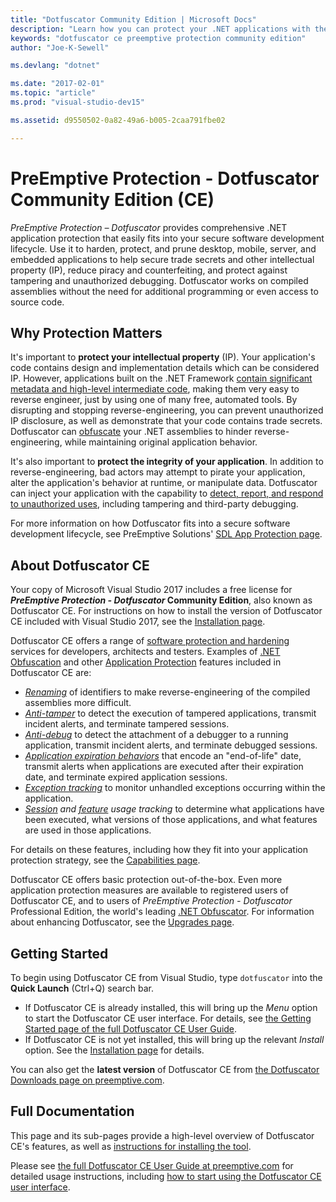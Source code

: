 ```yaml
---
title: "Dotfuscator Community Edition | Microsoft Docs"
description: "Learn how you can protect your .NET applications with the free Dotfuscator Community Edition included in Visual Studio 2017."
keywords: "dotfuscator ce preemptive protection community edition" 
author: "Joe-K-Sewell"

ms.devlang: "dotnet"

ms.date: "2017-02-01"
ms.topic: "article"
ms.prod: "visual-studio-dev15"

ms.assetid: d9550502-0a82-49a6-b005-2caa791fbe02

---
```


# PreEmptive Protection - Dotfuscator Community Edition (CE)

*PreEmptive Protection – Dotfuscator* provides comprehensive .NET application protection that easily fits into your secure software development lifecycle. 
Use it to harden, protect, and prune desktop, mobile, server, and embedded applications to help secure trade secrets and other intellectual property (IP), reduce piracy and counterfeiting, and protect against tampering and unauthorized debugging.
Dotfuscator works on compiled assemblies without the need for additional programming or even access to source code.

## Why Protection Matters

It's important to **protect your intellectual property** (IP).
Your application's code contains design and implementation details which can be considered IP.
However, applications built on the .NET Framework [contain significant metadata and high-level intermediate code][assemblies], making them very easy to reverse engineer, just by using one of many free, automated tools.
By disrupting and stopping reverse-engineering, you can prevent unauthorized IP disclosure, as well as demonstrate that your code contains trade secrets.
Dotfuscator can [obfuscate][obfuscation] your .NET assemblies to hinder reverse-engineering, while maintaining original application behavior.

It's also important to **protect the integrity of your application**.
In addition to reverse-engineering, bad actors may attempt to pirate your application, alter the application's behavior at runtime, or manipulate data.
Dotfuscator can inject your application with the capability to [detect, report, and respond to unauthorized uses][checks], including tampering and third-party debugging.

For more information on how Dotfuscator fits into a secure software development lifecycle, see PreEmptive Solutions' [SDL App Protection page][sdl-protection].

## About Dotfuscator CE

Your copy of Microsoft Visual Studio 2017 includes a free license for ***PreEmptive Protection - Dotfuscator* Community Edition**, also known as Dotfuscator CE.
For instructions on how to install the version of Dotfuscator CE included with Visual Studio 2017, see the [Installation page][install].

Dotfuscator CE offers a range of [software protection and hardening][software-protection] services for developers, architects and testers. 
Examples of [.NET Obfuscation][obfuscation] and other [Application Protection][app-protection] features included in Dotfuscator CE are:

* *[Renaming][renaming]* of identifiers to make reverse-engineering of the compiled assemblies more difficult.
* *[Anti-tamper][tamper]* to detect the execution of tampered applications, transmit incident alerts, and terminate tampered sessions.
* *[Anti-debug][debug]* to detect the attachment of a debugger to a running application, transmit incident alerts, and terminate debugged sessions.
* *[Application expiration behaviors][shelflife]* that encode an "end-of-life" date, transmit alerts when applications are executed after their expiration date, and terminate expired application sessions.
* *[Exception tracking][exceptions]* to monitor unhandled exceptions occurring within the application.
* *[Session][sessions] and [feature][features] usage tracking* to determine what applications have been executed, what versions of those applications, and what features are used in those applications.

For details on these features, including how they fit into your application protection strategy, see the [Capabilities page][capabilities].

Dotfuscator CE offers basic protection out-of-the-box.
Even more application protection measures are available to registered users of Dotfuscator CE, 
and to users of *PreEmptive Protection - Dotfuscator* Professional Edition, the world's leading [.NET Obfuscator][net-obfuscator].
For information about enhancing Dotfuscator, see the [Upgrades page][upgrades].

## Getting Started

To begin using Dotfuscator CE from Visual Studio, type `dotfuscator` into the **Quick Launch** (Ctrl+Q) search bar.

* If Dotfuscator CE is already installed, this will bring up the *Menu* option to start the Dotfuscator CE user interface. For details, see [the Getting Started page of the full Dotfuscator CE User Guide][getstarted].
* If Dotfuscator CE is not yet installed, this will bring up the relevant *Install* option. See the [Installation page][install] for details.

You can also get the **latest version** of Dotfuscator CE from [the Dotfuscator Downloads page on preemptive.com][download].

## Full Documentation

This page and its sub-pages provide a high-level overview of Dotfuscator CE's features, as well as [instructions for installing the tool][install].

Please see [the full Dotfuscator CE User Guide at preemptive.com][full] for detailed usage instructions, including [how to start using the Dotfuscator CE user interface][getstarted].

[assemblies]: https://msdn.microsoft.com/en-us/library/zst29sk2.aspx
[software-protection]: https://www.preemptive.com/software-protection
[obfuscation]: https://www.preemptive.com/obfuscation
[app-protection]: https://www.preemptive.com/application-protection
[sdl-protection]: https://www.preemptive.com/solutions/SDL-App-Protection
[net-obfuscator]: https://www.preemptive.com/products/dotfuscator/overview
[download]: https://preemptive.com/?future_path=products/dotfuscator/download

[install]: install.md
[capabilities]: capabilities.md
[upgrades]: upgrades.md

[full]: https://www.preemptive.com/dotfuscator/ce/docs/help/5.27/index.html

[getstarted]: https://www.preemptive.com/dotfuscator/ce/docs/help/5.27/gui_getstarted.html

[renaming]: https://www.preemptive.com/dotfuscator/ce/docs/help/5.27/obfuscation_renaming.html

[checks]: https://www.preemptive.com/dotfuscator/ce/docs/help/5.27/checks_overview.html
[tamper]: https://www.preemptive.com/dotfuscator/ce/docs/help/5.27/checks_tamper.html
[debug]: https://www.preemptive.com/dotfuscator/ce/docs/help/5.27/checks_debug.html
[shelflife]: https://www.preemptive.com/dotfuscator/ce/docs/help/5.27/checks_shelflife.html

[exceptions]: https://www.preemptive.com/dotfuscator/ce/docs/help/5.27/analytics_exceptions.html
[sessions]: https://www.preemptive.com/dotfuscator/ce/docs/help/5.27/analytics_sessions.html
[features]: https://www.preemptive.com/dotfuscator/ce/docs/help/5.27/analytics_features.html